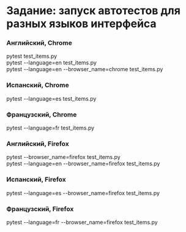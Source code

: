 # Задание: запуск автотестов для разных языков интерфейса

### Английский, Chrome
pytest test_items.py\
pytest --language=en test_items.py\
pytest --language=en --browser_name=chrome test_items.py
### Испанский, Chrome
pytest --language=es test_items.py
### Французский, Chrome
pytest --language=fr test_items.py
### Английский, Firefox
pytest --browser_name=firefox test_items.py\
pytest --language=en --browser_name=firefox test_items.py
### Испанский, Firefox
pytest --language=es --browser_name=firefox test_items.py
### Французский, Firefox
pytest --language=fr --browser_name=firefox test_items.py